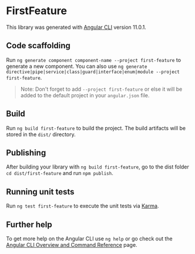 # FirstFeature

This library was generated with [Angular CLI](https://github.com/angular/angular-cli) version 11.0.1.

## Code scaffolding

Run `ng generate component component-name --project first-feature` to generate a new component. You can also use `ng generate directive|pipe|service|class|guard|interface|enum|module --project first-feature`.
> Note: Don't forget to add `--project first-feature` or else it will be added to the default project in your `angular.json` file. 

## Build

Run `ng build first-feature` to build the project. The build artifacts will be stored in the `dist/` directory.

## Publishing

After building your library with `ng build first-feature`, go to the dist folder `cd dist/first-feature` and run `npm publish`.

## Running unit tests

Run `ng test first-feature` to execute the unit tests via [Karma](https://karma-runner.github.io).

## Further help

To get more help on the Angular CLI use `ng help` or go check out the [Angular CLI Overview and Command Reference](https://angular.io/cli) page.
